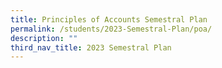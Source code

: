 ```yaml
---
title: Principles of Accounts Semestral Plan
permalink: /students/2023-Semestral-Plan/poa/
description: ""
third_nav_title: 2023 Semestral Plan
---
```

